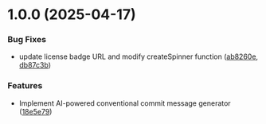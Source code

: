 # 1.0.0 (2025-04-17)


### Bug Fixes

* update license badge URL and modify createSpinner function ([ab8260e](https://github.com/thomassloboda/commit-ai/commit/ab8260e61a35e136c0232e2d19bd8b64f0f05b07), [db87c3b](https://github.com/thomassloboda/commit-ai/commit/db87c3b9adc5333fca983a77211d1b9f365450ef))


### Features

* Implement AI-powered conventional commit message generator ([18e5e79](https://github.com/thomassloboda/commit-ai/commit/18e5e7909028a85de929a108c03418f3647e57ad))

